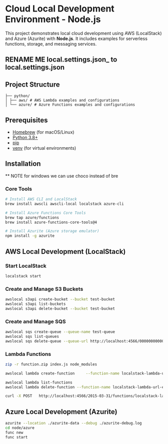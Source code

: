 # Cloud Local Development Environment - Node.js

This project demonstrates local cloud development using AWS (LocalStack) and Azure (Azurite) with **Node.js**. It includes examples for serverless functions, storage, and messaging services.

## RENAME ME local.settings.json_ to local.settings.json

## Project Structure
```
├── python/
│ ├── aws/ # AWS Lambda examples and configurations
│ └── azure/ # Azure Functions examples and configurations
```

## Prerequisites

- [Homebrew](https://brew.sh/) (for macOS/Linux)
- [Python 3.8+](https://www.python.org/downloads/)
- [pip](https://pip.pypa.io/en/stable/)
- [venv](https://docs.python.org/3/library/venv.html) (for virtual environments)

## Installation

** NOTE for windows we can use choco instead of bre

### Core Tools
```bash
# Install AWS CLI and LocalStack
brew install awscli awscli-local localstack azure-cli

# Install Azure Functions Core Tools
brew tap azure/functions
brew install azure-functions-core-tools@4

# Install Azurite (Azure storage emulator)
npm install -g azurite
```

## AWS Local Development (LocalStack)

### Start LocalStack
```bash
localstack start
```

### Create and Manage S3 Buckets
```bash
awslocal s3api create-bucket --bucket test-bucket
awslocal s3api list-buckets
awslocal s3api delete-bucket --bucket test-bucket
```

### Create and Manage SQS
```bash
awslocal sqs create-queue --queue-name test-queue
awslocal sqs list-queues
awslocal sqs delete-queue --queue-url http://localhost:4566/000000000000/test-queue
```

### Lambda Functions
```bash
zip -r function.zip index.js node_modules

awslocal lambda create-function     --function-name localstack-lambda-url-example     --runtime nodejs18.x     --zip-file fileb://function.zip     --handler index.handler     --role arn:aws:iam::000000000000:role/lambda-role

awslocal lambda list-functions
awslocal lambda delete-function --function-name localstack-lambda-url-example

curl -X POST   http://localhost:4566/2015-03-31/functions/localstack-lambda-url-example/invocations   -d '{"body": "{"num1": "10", "num2": "10"}"}'   -H "Content-Type: application/json"
```

## Azure Local Development (Azurite)
```bash
azurite --location ./azurite-data --debug ./azurite-debug.log
cd node/azure
func new
func start
```
